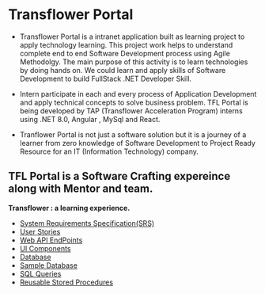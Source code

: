 # Transflower Portal

- Transflower Portal is a intranet application  built as learning project to apply technology learning. This project work helps to understand complete end to end Software Development process using Agile Methodolgy. The main purpose of this activity is to learn technologies by doing hands on. We could learn and apply skills of Software Development to build FullStack .NET Developer Skill.

- Intern participate in each and every process of Application Development and apply technical concepts to solve business problem. TFL Portal is being developed by TAP (Transflower Acceleration Program) interns using .NET 8.0, Angular , MySql and React.
- Tranflower Portal is not  just a software solution but it is a journey of a learner from zero knowledge of Software Development to Project Ready Resource for an IT (Information Technology) company.


## TFL Portal is a Software Crafting expereince along with Mentor and team.

<b>Transflower : a learning experience.</b>
- <a href="https://github.com/RaviTambade/TFLPortal/blob/main/Documentation/SRS.md"> System Requirements Specification(SRS)</a>
- <a href="https://github.com/RaviTambade/TFLPortal/blob/main/Documentation/ProductBacklog.md"> User Stories</a>
- <a href="https://github.com/RaviTambade/TFLPortal/blob/main/Documentation/EndPoints.md"> Web API EndPoints</a>
- <a href="https://github.com/RaviTambade/TFLPortal/blob/main/Documentation/components.md">UI  Components</a>
- <a href="https://github.com/RaviTambade/TFLPortal/blob/main/WebSolution/Databases/createdb.sql">Database</a>
- <a href="https://github.com/RaviTambade/TFLPortal/blob/main/WebSolution/Databases/sampledb.sql">Sample Database</a>
- <a href="https://github.com/RaviTambade/TFLPortal/blob/main/WebSolution/Databases/sampledb.sql">SQL Queries</a>
- <a href="https://github.com/RaviTambade/TFLPortal/blob/main/WebSolution/Databases/spdb.sql">Reusable Stored Procedures</a>
